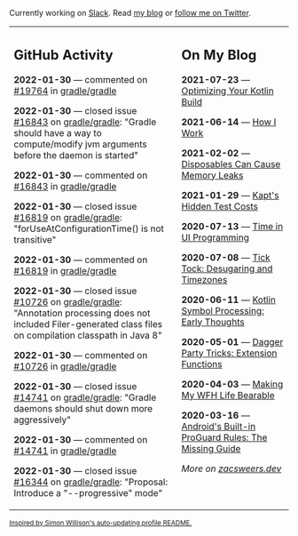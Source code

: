 Currently working on [Slack](https://slack.com/). Read [my blog](https://zacsweers.dev/) or [follow me on Twitter](https://twitter.com/ZacSweers).

<table><tr><td valign="top" width="60%">

## GitHub Activity
<!-- githubActivity starts -->
**2022-01-30** — commented on [#19764](https://github.com/gradle/gradle/issues/19764#issuecomment-1025330957) in [gradle/gradle](https://github.com/gradle/gradle)

**2022-01-30** — closed issue [#16843](https://github.com/gradle/gradle/issues/16843) on [gradle/gradle](https://github.com/gradle/gradle): "Gradle should have a way to compute/modify jvm arguments before the daemon is started"

**2022-01-30** — commented on [#16843](https://github.com/gradle/gradle/issues/16843#issuecomment-1025330876) in [gradle/gradle](https://github.com/gradle/gradle)

**2022-01-30** — closed issue [#16819](https://github.com/gradle/gradle/issues/16819) on [gradle/gradle](https://github.com/gradle/gradle): "forUseAtConfigurationTime() is not transitive"

**2022-01-30** — commented on [#16819](https://github.com/gradle/gradle/issues/16819#issuecomment-1025330794) in [gradle/gradle](https://github.com/gradle/gradle)

**2022-01-30** — closed issue [#10726](https://github.com/gradle/gradle/issues/10726) on [gradle/gradle](https://github.com/gradle/gradle): "Annotation processing does not included Filer-generated class files on compilation classpath in Java 8"

**2022-01-30** — commented on [#10726](https://github.com/gradle/gradle/issues/10726#issuecomment-1025330723) in [gradle/gradle](https://github.com/gradle/gradle)

**2022-01-30** — closed issue [#14741](https://github.com/gradle/gradle/issues/14741) on [gradle/gradle](https://github.com/gradle/gradle): "Gradle daemons should shut down more aggressively"

**2022-01-30** — commented on [#14741](https://github.com/gradle/gradle/issues/14741#issuecomment-1025330670) in [gradle/gradle](https://github.com/gradle/gradle)

**2022-01-30** — closed issue [#16344](https://github.com/gradle/gradle/issues/16344) on [gradle/gradle](https://github.com/gradle/gradle): "Proposal: Introduce a "--progressive" mode"
<!-- githubActivity ends -->
</td><td valign="top" width="40%">

## On My Blog
<!-- blog starts -->
**2021-07-23** — [Optimizing Your Kotlin Build](https://www.zacsweers.dev/optimizing-your-kotlin-build/)

**2021-06-14** — [How I Work](https://www.zacsweers.dev/how-i-work/)

**2021-02-02** — [Disposables Can Cause Memory Leaks](https://www.zacsweers.dev/disposables-can-cause-memory-leaks/)

**2021-01-29** — [Kapt's Hidden Test Costs](https://www.zacsweers.dev/kapts-hidden-test-costs/)

**2020-07-13** — [Time in UI Programming](https://www.zacsweers.dev/time-in-ui/)

**2020-07-08** — [Tick Tock: Desugaring and Timezones](https://www.zacsweers.dev/ticktock-desugaring-timezones/)

**2020-06-11** — [Kotlin Symbol Processing: Early Thoughts](https://www.zacsweers.dev/kotlin-symbol-processor-early-thoughts/)

**2020-05-01** — [Dagger Party Tricks: Extension Functions](https://www.zacsweers.dev/dagger-party-tricks-extension-functions/)

**2020-04-03** — [Making My WFH Life Bearable](https://www.zacsweers.dev/making-wfh-life-bearable/)

**2020-03-16** — [Android's Built-in ProGuard Rules: The Missing Guide](https://www.zacsweers.dev/android-proguard-rules/)
<!-- blog ends -->
_More on [zacsweers.dev](https://zacsweers.dev/)_
</td></tr></table>

<sub><a href="https://simonwillison.net/2020/Jul/10/self-updating-profile-readme/">Inspired by Simon Willison's auto-updating profile README.</a></sub>